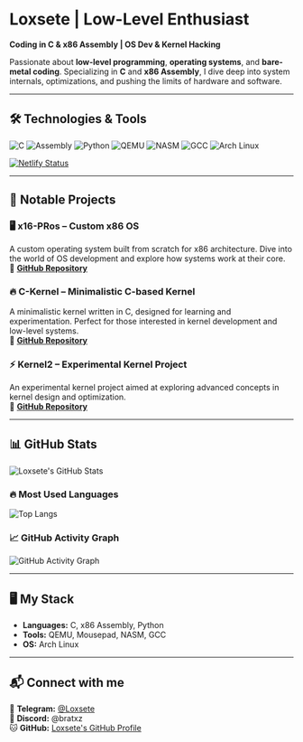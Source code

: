 # Loxsete | Low-Level Enthusiast  
**Coding in C & x86 Assembly | OS Dev & Kernel Hacking**  

Passionate about **low-level programming**, **operating systems**, and **bare-metal coding**. Specializing in **C** and **x86 Assembly**, I dive deep into system internals, optimizations, and pushing the limits of hardware and software.  

---

## 🛠️ Technologies & Tools  
![C](https://img.shields.io/badge/-C-00599C?style=flat&logo=c&logoColor=white)
![Assembly](https://img.shields.io/badge/-x86_Assembly-8E0E00?style=flat&logo=assemblyscript&logoColor=white)
![Python](https://img.shields.io/badge/-Python-3776AB?style=flat&logo=python&logoColor=white)
![QEMU](https://img.shields.io/badge/-QEMU-FF6600?style=flat&logo=qemu&logoColor=white)
![NASM](https://img.shields.io/badge/-NASM-000000?style=flat&logo=nasm&logoColor=white)
![GCC](https://img.shields.io/badge/-GCC-00599C?style=flat&logo=gcc&logoColor=white)
![Arch Linux](https://img.shields.io/badge/-Arch_Linux-1793D1?style=flat&logo=arch-linux&logoColor=white)  

[![Netlify Status](https://api.netlify.com/api/v1/badges/f45d1319-c9c7-4102-8940-ccd060051fd5/deploy-status)](https://app.netlify.com/sites/startling-lollipop-94e180/deploys)

---

## 🚀 Notable Projects  

### 🖥️ x16-PRos – Custom x86 OS  
A custom operating system built from scratch for x86 architecture. Dive into the world of OS development and explore how systems work at their core.  
🔗 **[GitHub Repository](https://github.com/PRoX2011/x16-PRos)**  

### 🔥 C-Kernel – Minimalistic C-based Kernel  
A minimalistic kernel written in C, designed for learning and experimentation. Perfect for those interested in kernel development and low-level systems.  
🔗 **[GitHub Repository](https://github.com/Loxsete/C-kernel)**  

### ⚡ Kernel2 – Experimental Kernel Project  
An experimental kernel project aimed at exploring advanced concepts in kernel design and optimization.  
🔗 **[GitHub Repository](https://github.com/Loxsete/Kernel2)**  

---

## 📊 GitHub Stats  
![Loxsete's GitHub Stats](https://github-readme-stats.vercel.app/api?username=Loxsete&show_icons=true&theme=radical)  

### 🔥 Most Used Languages  
![Top Langs](https://github-readme-stats.vercel.app/api/top-langs/?username=Loxsete&layout=compact&theme=radical)  

### 📈 GitHub Activity Graph  
![GitHub Activity Graph](https://github-readme-activity-graph.vercel.app/graph?username=Loxsete&theme=redical)  

---

## 🖥️ My Stack  
- **Languages:** C, x86 Assembly, Python  
- **Tools:** QEMU, Mousepad, NASM, GCC  
- **OS:** Arch Linux  

---

## 📬 Connect with me  
📢 **Telegram:** [@Loxsete](https://t.me/Loxsete)  
💬 **Discord:** @bratxz  
🐱 **GitHub:** [Loxsete's GitHub Profile](https://github.com/Loxsete)
